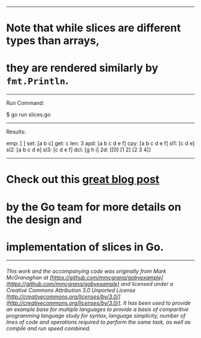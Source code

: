 

_______________________________________________________________________________
# Note that while slices are different types than arrays,
# they are rendered similarly by `fmt.Println`.

_______________________________________________________________________________
Run Command:

$ go run slices.go

_______________________________________________________________________________
Results:

emp: [  ]
set: [a b c]
get: c
len: 3
apd: [a b c d e f]
cpy: [a b c d e f]
sl1: [c d e]
sl2: [a b c d e]
sl3: [c d e f]
dcl: [g h i]
2d:  [[0] [1 2] [2 3 4]]

_______________________________________________________________________________
# Check out this [great blog post](http://blog.golang.org/2011/01/go-slices-usage-and-internals.html)
# by the Go team for more details on the design and
# implementation of slices in Go.

___

###### This work and the accompanying code was originally from Mark McGranaghan at [https://github.com/mmcgrana/gobyexample](https://github.com/mmcgrana/gobyexample) and licensed under a Creative Commons Attribution 3.0 Unported License [http://creativecommons.org/licenses/by/3.0/](http://creativecommons.org/licenses/by/3.0/). It has been used to provide an example base for multiple languages to provide a basis of comparitive programming language study for syntax, language simplicity, number of lines of code and operations required to perform the same task, as well as compile and run speed combined.